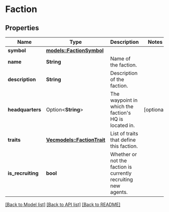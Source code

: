 # Faction

## Properties

Name | Type | Description | Notes
------------ | ------------- | ------------- | -------------
**symbol** | [**models::FactionSymbol**](FactionSymbol.md) |  | 
**name** | **String** | Name of the faction. | 
**description** | **String** | Description of the faction. | 
**headquarters** | Option<**String**> | The waypoint in which the faction's HQ is located in. | [optional]
**traits** | [**Vec<models::FactionTrait>**](FactionTrait.md) | List of traits that define this faction. | 
**is_recruiting** | **bool** | Whether or not the faction is currently recruiting new agents. | 

[[Back to Model list]](../README.md#documentation-for-models) [[Back to API list]](../README.md#documentation-for-api-endpoints) [[Back to README]](../README.md)


